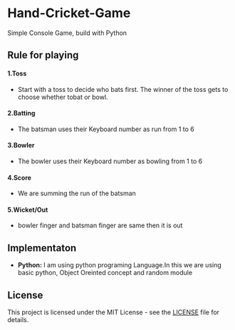 # Hand-Cricket-Game
Simple Console Game, build with Python

## Rule for playing
#### 1.Toss
* Start with a toss to decide who bats first. The winner of the toss gets to choose whether tobat or bowl.
#### 2.Batting
* The batsman uses their Keyboard number as run from 1 to 6
#### 3.Bowler
* The bowler uses their Keyboard number as bowling from 1 to 6
#### 4.Score
* We are summing the run of the batsman
#### 5.Wicket/Out
* bowler finger and batsman finger are same then it is out

## Implementaton
* **Python:** I am using python programing Language.In this we are using basic python, Object Oreinted concept and random module 

## License 
This project is licensed under the MIT License - see the [LICENSE](https://github.com/a0m4a0n3/Calculator_Project/blob/main/LICENSE) file for details.
